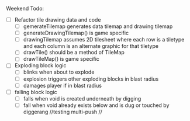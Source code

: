 Weekend Todo:
- [ ] Refactor tile drawing data and code
  - [ ] gemerateTilemap generates data tilemap and drawing tilemap
  - [ ] generateDrawingTilemap() is game specific
  - [ ] drawingTilemap assumes 2D tilesheet where each row is a tiletype and each column is an alternate graphic for that tiletype
  - [ ] drawTile() should be a method of TileMap
  - [ ] drawTileMap() is game specific
- [ ] Exploding block logic
  - [ ] blinks when about to explode
  - [ ] explosion triggers other exploding blocks in blast radius
  - [ ] damages player if in blast radius
- [ ] falling block logic
  - [ ] falls when void is created underneath by digging
  - [ ] fall when void already exists below and is dug or touched by diggerang
//testing multi-push
//
